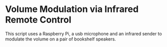 # Volume Modulation via Infrared Remote Control

This script uses a Raspberry Pi, a usb microphone and an infrared sender to modulate the volume on a pair of bookshelf speakers.